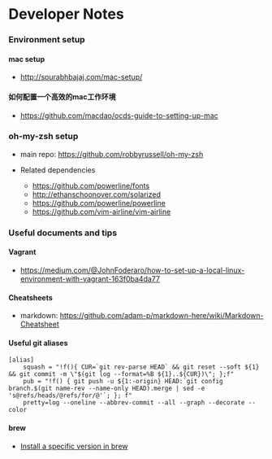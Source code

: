 # Developer Notes

### Environment setup

#### mac setup

* http://sourabhbajaj.com/mac-setup/

#### 如何配置一个高效的mac工作环境

* https://github.com/macdao/ocds-guide-to-setting-up-mac

### oh-my-zsh setup

* main repo: https://github.com/robbyrussell/oh-my-zsh

* Related dependencies
  * https://github.com/powerline/fonts
  * http://ethanschoonover.com/solarized
  * https://github.com/powerline/powerline
  * https://github.com/vim-airline/vim-airline

### Useful documents and tips

#### Vagrant

* https://medium.com/@JohnFoderaro/how-to-set-up-a-local-linux-environment-with-vagrant-163f0ba4da77

#### Cheatsheets

* markdown: https://github.com/adam-p/markdown-here/wiki/Markdown-Cheatsheet

#### Useful git aliases

```
[alias]
    squash = "!f(){ CUR=`git rev-parse HEAD` && git reset --soft ${1} && git commit -m \"$(git log --format=%B ${1}..${CUR})\"; };f"
    pub = "!f() { git push -u ${1:-origin} HEAD:`git config branch.$(git name-rev --name-only HEAD).merge | sed -e 's@refs/heads/@refs/for/@'`; }; f"
    pretty=log --oneline --abbrev-commit --all --graph --decorate --color
```

#### brew

* [Install a specific version in brew](http://stackoverflow.com/questions/3987683/homebrew-install-specific-version-of-formula)
